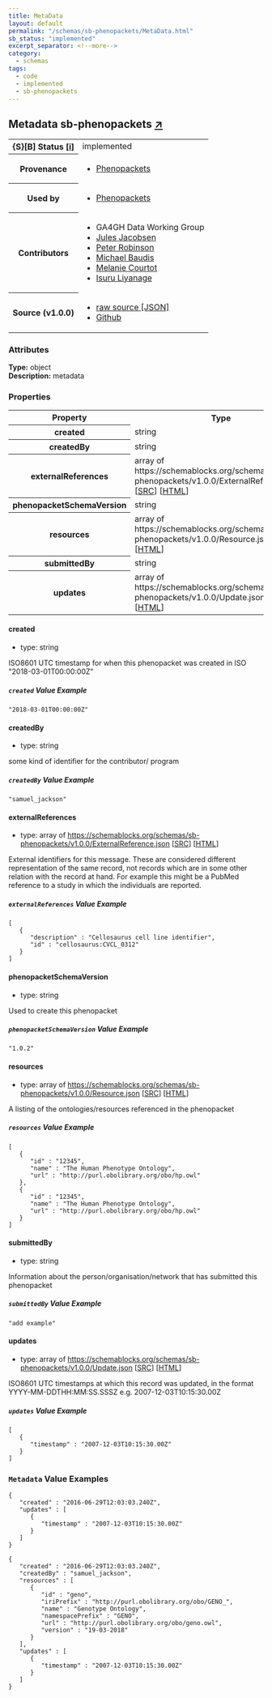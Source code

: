 ```yaml
---
title: MetaData
layout: default
permalink: "/schemas/sb-phenopackets/MetaData.html"
sb_status: "implemented"
excerpt_separator: <!--more-->
category:
  - schemas
tags:
  - code
  - implemented
  - sb-phenopackets
---
```



<div id="schema-header-title">
  <h2>Metadata <span id="schema-header-title-project">sb-phenopackets <a href="https://github.com/ga4gh-schemablocks/sb-phenopackets" target="_BLANK">&nearr;</a></span> </h2>
</div>

<table id="schema-header-table">
  <tr>
    <th>{S}[B] Status <a href="https://schemablocks.org/about/sb-status-levels.html">[i]</a></th>
    <td><div id="schema-header-status">implemented</div></td>
  </tr>

  <tr>
    <th>Provenance</th>
    <td>
      <ul>
<li><a href="https://github.com/phenopackets/phenopacket-schema/blob/master/docs/metadata.rst">Phenopackets</a></li>
      </ul>
    </td>
  </tr>
  <tr>
    <th>Used by</th>
    <td>
      <ul>
<li><a href="https://github.com/phenopackets/phenopacket-schema/blob/master/docs/metadata.rst">Phenopackets</a></li>
      </ul>
    </td>
  </tr>

<!--more-->

  <tr>
    <th>Contributors</th>
    <td>
      <ul>
<li>GA4GH Data Working Group</li>
<li><a href="https://orcid.org/0000-0002-3265-15918">Jules Jacobsen</a></li>
<li><a href="https://orcid.org/0000-0002-0736-91998">Peter Robinson</a></li>
<li><a href="https://orcid.org/0000-0002-9903-4248">Michael Baudis</a></li>
<li><a href="https://orcid.org/0000-0002-9551-6370">Melanie Courtot</a></li>
<li><a href="https://orcid.org/0000-0002-4839-5158">Isuru Liyanage</a></li>
      </ul>
    </td>
  </tr>
  <tr>
    <th>Source (v1.0.0)</th>
    <td>
      <ul>
        <li><a href="current/MetaData.json" target="_BLANK">raw source [JSON]</a></li>
        <li><a href="https://github.com/ga4gh-schemablocks/sb-phenopackets/blob/master/schemas/MetaData.yaml" target="_BLANK">Github</a></li>
      </ul>
    </td>
  </tr>
</table>

<div id="schema-attributes-title">
  <h3>Attributes</h3>
</div>

  
__Type:__ object  
__Description:__ metadata


### Properties

<table id="schema-property-table">
  <tr>
    <th>Property</th>
    <th>Type</th>
  </tr>
  <tr>
    <th>created</th>
    <td>string</td>
  </tr>
  <tr>
    <th>createdBy</th>
    <td>string</td>
  </tr>
  <tr>
    <th>externalReferences</th>
    <td>array of https://schemablocks.org/schemas/sb-phenopackets/v1.0.0/ExternalReference.json [<a href="https://schemablocks.org/schemas/sb-phenopackets/v1.0.0/ExternalReference.json" target="_BLANK">SRC</a>] [<a href="https://schemablocks.org/schemas/sb-phenopackets/ExternalReference.html" target="_BLANK">HTML</a>]</td>
  </tr>
  <tr>
    <th>phenopacketSchemaVersion</th>
    <td>string</td>
  </tr>
  <tr>
    <th>resources</th>
    <td>array of https://schemablocks.org/schemas/sb-phenopackets/v1.0.0/Resource.json [<a href="https://schemablocks.org/schemas/sb-phenopackets/v1.0.0/Resource.json" target="_BLANK">SRC</a>] [<a href="https://schemablocks.org/schemas/sb-phenopackets/Resource.html" target="_BLANK">HTML</a>]</td>
  </tr>
  <tr>
    <th>submittedBy</th>
    <td>string</td>
  </tr>
  <tr>
    <th>updates</th>
    <td>array of https://schemablocks.org/schemas/sb-phenopackets/v1.0.0/Update.json [<a href="https://schemablocks.org/schemas/sb-phenopackets/v1.0.0/Update.json" target="_BLANK">SRC</a>] [<a href="https://schemablocks.org/schemas/sb-phenopackets/Update.html" target="_BLANK">HTML</a>]</td>
  </tr>

</table>


#### created

* type: string

ISO8601 UTC timestamp for when this phenopacket was created in ISO "2018-03-01T00:00:00Z"

##### `created` Value Example  

```
"2018-03-01T00:00:00Z"
```

#### createdBy

* type: string

some kind of identifier for the contributor/ program

##### `createdBy` Value Example  

```
"samuel_jackson"
```

#### externalReferences

* type: array of https://schemablocks.org/schemas/sb-phenopackets/v1.0.0/ExternalReference.json [<a href="https://schemablocks.org/schemas/sb-phenopackets/v1.0.0/ExternalReference.json" target="_BLANK">SRC</a>] [<a href="https://schemablocks.org/schemas/sb-phenopackets/ExternalReference.html" target="_BLANK">HTML</a>]

External identifiers for this message. These are considered different representation of the same record, not
records which are in some other relation with the record at hand. For example this might be a PubMed reference
to a study in which the individuals are reported.


##### `externalReferences` Value Example  

```
[
   {
      "description" : "Cellosaurus cell line identifier",
      "id" : "cellosaurus:CVCL_0312"
   }
]
```

#### phenopacketSchemaVersion

* type: string

Used to create this phenopacket

##### `phenopacketSchemaVersion` Value Example  

```
"1.0.2"
```

#### resources

* type: array of https://schemablocks.org/schemas/sb-phenopackets/v1.0.0/Resource.json [<a href="https://schemablocks.org/schemas/sb-phenopackets/v1.0.0/Resource.json" target="_BLANK">SRC</a>] [<a href="https://schemablocks.org/schemas/sb-phenopackets/Resource.html" target="_BLANK">HTML</a>]

A listing of the ontologies/resources referenced in the phenopacket


##### `resources` Value Example  

```
[
   {
      "id" : "12345",
      "name" : "The Human Phenotype Ontology",
      "url" : "http://purl.obolibrary.org/obo/hp.owl"
   },
   {
      "id" : "12345",
      "name" : "The Human Phenotype Ontology",
      "url" : "http://purl.obolibrary.org/obo/hp.owl"
   }
]
```

#### submittedBy

* type: string

Information about the person/organisation/network that has submitted this phenopacket


##### `submittedBy` Value Example  

```
"add example"
```

#### updates

* type: array of https://schemablocks.org/schemas/sb-phenopackets/v1.0.0/Update.json [<a href="https://schemablocks.org/schemas/sb-phenopackets/v1.0.0/Update.json" target="_BLANK">SRC</a>] [<a href="https://schemablocks.org/schemas/sb-phenopackets/Update.html" target="_BLANK">HTML</a>]

ISO8601 UTC timestamps at which this record was updated,
in the format YYYY-MM-DDTHH:MM:SS.SSSZ e.g. 2007-12-03T10:15:30.00Z


##### `updates` Value Example  

```
[
   {
      "timestamp" : "2007-12-03T10:15:30.00Z"
   }
]
```


### `Metadata` Value Examples  

```
{
   "created" : "2016-06-29T12:03:03.240Z",
   "updates" : [
      {
         "timestamp" : "2007-12-03T10:15:30.00Z"
      }
   ]
}
```
```
{
   "created" : "2016-06-29T12:03:03.240Z",
   "createdBy" : "samuel_jackson",
   "resources" : [
      {
         "id" : "geno",
         "iriPrefix" : "http://purl.obolibrary.org/obo/GENO_",
         "name" : "Genotype Ontology",
         "namespacePrefix" : "GENO",
         "url" : "http://purl.obolibrary.org/obo/geno.owl",
         "version" : "19-03-2018"
      }
   ],
   "updates" : [
      {
         "timestamp" : "2007-12-03T10:15:30.00Z"
      }
   ]
}
```


